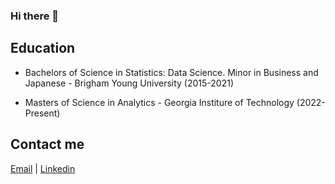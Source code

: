 ### Hi there 👋

<!--
**darrenmcewan/darrenmcewan** is a ✨ _special_ ✨ repository because its `README.md` (this file) appears on your GitHub profile.

Here are some ideas to get you started:

- 🔭 I’m currently working on ...
- 🌱 I’m currently learning 
- 👯 I’m looking to collaborate on ...
- 🤔 I’m looking for help with ...
- 💬 Ask me about ...
- 📫 How to reach me: ...
- ⚡ Fun fact: ...
-->

## Education
- Bachelors of Science in Statistics: Data Science. Minor in Business and Japanese - Brigham Young University (2015-2021)

- Masters of Science in Analytics - Georgia Institure of Technology (2022-Present)


## Contact me

[Email](mailto:darren@mcewan.me) | [Linkedin](https://www.linkedin.com/in/darren-mcewan-13198a109/)
